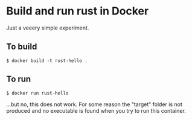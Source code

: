 # Build and run rust in Docker

Just a veeery simple experiment.

## To build

    $ docker build -t rust-hello .

## To run

    $ docker run rust-hello


...but no, this does not work. For some reason the "target" folder is not produced and no executable is found when you try to run this container.
